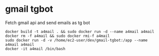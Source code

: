 # gmail tgbot

Fetch gmail api and send emails as tg bot


```
docker build -t a4mail . && sudo docker run -d --name a4mail a4mail
docker rm -f a4mail && sudo docker rmi-f a4mail
sudo docker run -d -v /home/ec2-user/dev/gmail-tgbot:/app --name a4mail a4mail
docker -it a4mail /bin/bash

```